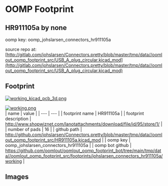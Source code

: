 # OOMP Footprint  
## HR911105a  by none  
  
oomp key: oomp_johslarsen_connectors_hr911105a  
  
source repo at: [http://gitlab.com/johslarsen/Connectors.pretty/blob/master/tmp/data//oomlout_oomp_footprint_src/USB_A_plug_circular.kicad_mod](http://gitlab.com/johslarsen/Connectors.pretty/blob/master/tmp/data//oomlout_oomp_footprint_src/USB_A_plug_circular.kicad_mod)  
## Footprint  
  
[![working_kicad_pcb_3d.png](working_kicad_pcb_3d_600.png)](working_kicad_pcb_3d.png)  
  
[![working.png](working_600.png)](working.png)  
| name | value | 
| --- | --- | 
| footprint name | HR911105a | 
| footprint description | http://www.shopwiznet.com/lanotattachments/download/file/id/95/store/1/ | 
| number of pads | 16 | 
| github path | http://github.com/johslarsen/Connectors.pretty/blob/master/tmp/data//oomlout_oomp_footprint_src/HR911105a.kicad_mod | 
| oomp key | oomp_johslarsen_connectors_hr911105a | 
| oomp bot github | https://github.com/oomlout/oomlout_oomp_footprint_bot/tree/main/tmp/data//oomlout_oomp_footprint_src/footprints/johslarsen_connectors_hr911105a/working | 
## Images  
